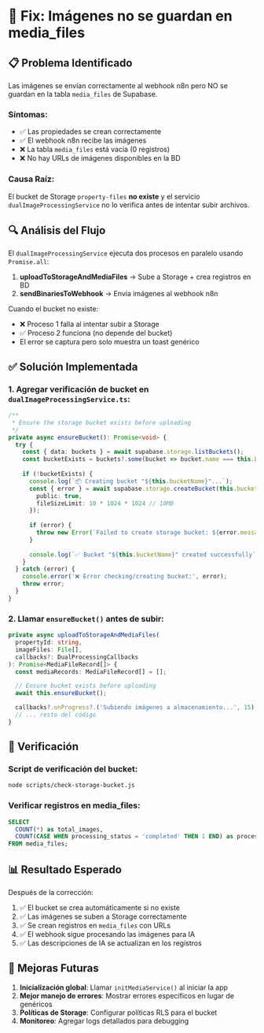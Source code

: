 # 🔧 Fix: Imágenes no se guardan en media_files

## 📋 Problema Identificado

Las imágenes se envían correctamente al webhook n8n pero NO se guardan en la tabla `media_files` de Supabase.

### Síntomas:
- ✅ Las propiedades se crean correctamente
- ✅ El webhook n8n recibe las imágenes
- ❌ La tabla `media_files` está vacía (0 registros)
- ❌ No hay URLs de imágenes disponibles en la BD

### Causa Raíz:
El bucket de Storage `property-files` **no existe** y el servicio `dualImageProcessingService` no lo verifica antes de intentar subir archivos.

## 🔍 Análisis del Flujo

El `dualImageProcessingService` ejecuta dos procesos en paralelo usando `Promise.all`:

1. **uploadToStorageAndMediaFiles** → Sube a Storage + crea registros en BD
2. **sendBinariesToWebhook** → Envía imágenes al webhook n8n

Cuando el bucket no existe:
- ❌ Proceso 1 falla al intentar subir a Storage
- ✅ Proceso 2 funciona (no depende del bucket)
- El error se captura pero solo muestra un toast genérico

## ✅ Solución Implementada

### 1. Agregar verificación de bucket en `dualImageProcessingService.ts`:

```typescript
/**
 * Ensure the storage bucket exists before uploading
 */
private async ensureBucket(): Promise<void> {
  try {
    const { data: buckets } = await supabase.storage.listBuckets();
    const bucketExists = buckets?.some(bucket => bucket.name === this.bucketName);
    
    if (!bucketExists) {
      console.log(`📦 Creating bucket "${this.bucketName}"...`);
      const { error } = await supabase.storage.createBucket(this.bucketName, {
        public: true,
        fileSizeLimit: 10 * 1024 * 1024 // 10MB
      });
      
      if (error) {
        throw new Error(`Failed to create storage bucket: ${error.message}`);
      }
      
      console.log(`✅ Bucket "${this.bucketName}" created successfully`);
    }
  } catch (error) {
    console.error('❌ Error checking/creating bucket:', error);
    throw error;
  }
}
```

### 2. Llamar `ensureBucket()` antes de subir:

```typescript
private async uploadToStorageAndMediaFiles(
  propertyId: string,
  imageFiles: File[],
  callbacks?: DualProcessingCallbacks
): Promise<MediaFileRecord[]> {
  const mediaRecords: MediaFileRecord[] = [];

  // Ensure bucket exists before uploading
  await this.ensureBucket();

  callbacks?.onProgress?.('Subiendo imágenes a almacenamiento...', 15);
  // ... resto del código
}
```

## 🧪 Verificación

### Script de verificación del bucket:
```bash
node scripts/check-storage-bucket.js
```

### Verificar registros en media_files:
```sql
SELECT 
  COUNT(*) as total_images,
  COUNT(CASE WHEN processing_status = 'completed' THEN 1 END) as processed
FROM media_files;
```

## 📊 Resultado Esperado

Después de la corrección:
1. ✅ El bucket se crea automáticamente si no existe
2. ✅ Las imágenes se suben a Storage correctamente
3. ✅ Se crean registros en `media_files` con URLs
4. ✅ El webhook sigue procesando las imágenes para IA
5. ✅ Las descripciones de IA se actualizan en los registros

## 🚀 Mejoras Futuras

1. **Inicialización global**: Llamar `initMediaService()` al iniciar la app
2. **Mejor manejo de errores**: Mostrar errores específicos en lugar de genéricos
3. **Políticas de Storage**: Configurar políticas RLS para el bucket
4. **Monitoreo**: Agregar logs detallados para debugging 